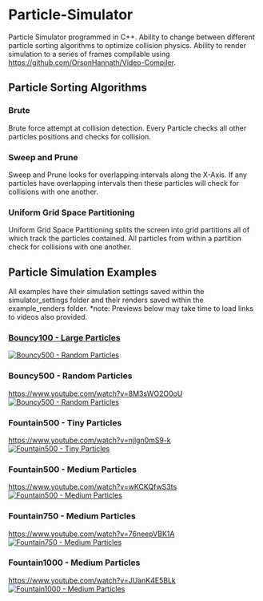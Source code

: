 # Particle-Simulator
Particle Simulator programmed in C++. Ability to change between different particle sorting algorithms to optimize collision physics. Ability to render simulation to a series of frames compilable using https://github.com/OrsonHannath/Video-Compiler.

## Particle Sorting Algorithms
### Brute
Brute force attempt at collision detection. Every Particle checks all other particles positions and checks for collision.

### Sweep and Prune
Sweep and Prune looks for overlapping intervals along the X-Axis. If any particles have overlapping intervals then these particles will check for collisions with one another.

### Uniform Grid Space Partitioning
Uniform Grid Space Partitioning splits the screen into grid partitions all of which track the particles contained. All particles from within a partition check for collisions with one another.

## Particle Simulation Examples
All examples have their simulation settings saved within the simulator_settings folder and their renders saved within the example_renders folder.
*note: Previews below may take time to load links to videos also provided.

### [Bouncy100 - Large Particles](https://www.youtube.com/watch?v=IkYRuh0KE_c)
[![Bouncy500 - Random Particles](example_renders/gifs/Bouncy100_Large.gif)](https://www.youtube.com/watch?v=IkYRuh0KE_c)

### Bouncy500 - Random Particles
https://www.youtube.com/watch?v=8M3sWO2O0oU
[![Bouncy500 - Random Particles](example_renders/gifs/Bouncy500_Random.gif)](https://www.youtube.com/watch?v=8M3sWO2O0oU)

### Fountain500 - Tiny Particles
https://www.youtube.com/watch?v=njlgn0mS9-k
[![Fountain500 - Tiny Particles](example_renders/gifs/Fountain500_Tiny.gif)](https://www.youtube.com/watch?v=njlgn0mS9-k)

### Fountain500 - Medium Particles
https://www.youtube.com/watch?v=wKCKQfwS3ts
[![Fountain500 - Medium Particles](example_renders/gifs/Fountain500_Medium.gif)](https://www.youtube.com/watch?v=wKCKQfwS3ts)

### Fountain750 - Medium Particles
https://www.youtube.com/watch?v=76neepVBK1A
[![Fountain750 - Medium Particles](example_renders/gifs/Fountain750_Medium.gif)](https://www.youtube.com/watch?v=76neepVBK1A)

### Fountain1000 - Medium Particles
https://www.youtube.com/watch?v=JUanK4E5BLk
[![Fountain1000 - Medium Particles](example_renders/gifs/Fountain1000_Medium.gif)](https://www.youtube.com/watch?v=JUanK4E5BLk)
